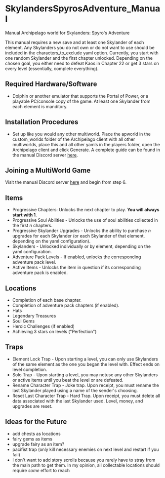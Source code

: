 # SkylandersSpyrosAdventure_Manual
Manual Archipelago world for Skylanders: Spyro's Adventure

This manual requires a new save and at least one Skylander of each element. Any Skylanders you do not own or do not want to use should be included in the characters_to_exclude yaml option. Currently, you start with one random Skylander and the first chapter unlocked. Depending on the chosen goal, you either need to defeat Kaos in Chapter 22 or get 3 stars on every level (essentially, complete everything). 



## Required Hardware/Software

- Dolphin or another emulator that supports the Portal of Power, or a playable PC/console copy of the game. At least one Skylander from each element is manditory.

## Installation Procedures

- Set up like you would any other multiworld. Place the apworld in the custom_worlds folder of the Archipelago client with all other multiworlds, place this and all other yamls in the players folder, open the Archipelago client and click Generate. A complete guide can be found in the manual Discord server <a href=https://discord.com/channels/1097532591650910289/1163846227570462820/1163846227570462820>here</a>.

## Joining a MultiWorld Game

Visit the manual Discord server <a href=https://discord.com/channels/1097532591650910289/1163846227570462820/1163846227570462820>here</a> and begin from step 6.



## Items
* Progressive Chapters: Unlocks the next chapter to play. **You will always start with 1**.
* Progressive Soul Abilities - Unlocks the use of soul abilities collected in the first *n* chapters.
* Progressive Skylander Upgrades - Unlocks the ability to purchase *n* upgrades for each Skylander (or each Skylander of that element, depending on the yaml configuration).
* Skylanders - Unlocked individually or by element, depending on the yaml configuration.
* Adventure Pack Levels - If enabled, unlocks the corresponding adventure pack level.
* Active Items - Unlocks the item in question if its corresponding adventure pack is enabled.

## Locations
* Completion of each base chapter.
* Completion of adventure pack chapters (if enabled).
* Hats
* Legendary Treasures
* Soul Gems
* Heroic Challenges (if enabled)
* Achieving 3 stars on levels ("Perfection")

## Traps
* Element Lock Trap - Upon starting a level, you can only use Skylanders of the same element as the one you began the level with. Effect ends on level completion.
* Solo Trap - Upon starting a level, you may notuse any other Skylanders or active items until you beat the level or are defeated. 
* Rename Character Trap - Joke trap. Upon receipt, you must rename the last Skylander played using a name of the sender's choosing.
* Reset Last Character Trap - Hard Trap. Upon receipt, you must delete all data associated with the last Skylander used. Level, money, and upgrades are reset.



## Ideas for the Future
* add chests as locations
* fairy gems as items
* upgrade fairy as an item?
* pacifist trap (only kill necessary enemies on next level and restart if you fail)
* I don't want to add story scrolls because you rarely have to stray from the main path to get them. In my opinion, all collectable locations should require *some* effort to reach